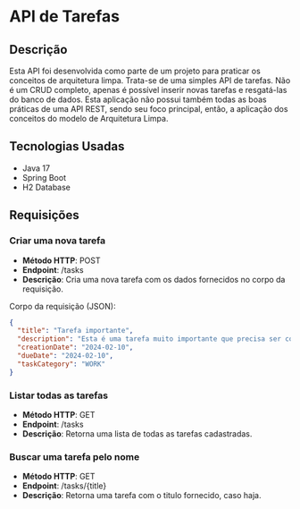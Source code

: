 # API de Tarefas

## Descrição

Esta API foi desenvolvida como parte de um projeto para praticar os conceitos de arquitetura limpa. Trata-se de uma simples API de tarefas. Não é um CRUD completo, apenas é possível inserir novas tarefas e resgatá-las do banco de dados. Esta aplicação não possui também todas as boas práticas de uma API REST, sendo seu foco principal, então, a aplicação dos conceitos do modelo de Arquitetura Limpa.

## Tecnologias Usadas

- Java 17
- Spring Boot
- H2 Database

## Requisições

### Criar uma nova tarefa

- **Método HTTP**: POST
- **Endpoint**: /tasks
- **Descrição**: Cria uma nova tarefa com os dados fornecidos no corpo da requisição.

Corpo da requisição (JSON):

```json
{
  "title": "Tarefa importante",
  "description": "Esta é uma tarefa muito importante que precisa ser concluída hoje.",
  "creationDate": "2024-02-10",
  "dueDate": "2024-02-10",
  "taskCategory": "WORK"
}
```

### Listar todas as tarefas

- **Método HTTP**: GET
- **Endpoint**: /tasks
- **Descrição**: Retorna uma lista de todas as tarefas cadastradas.

### Buscar uma tarefa pelo nome

- **Método HTTP**: GET
- **Endpoint**: /tasks/{title}
- **Descrição**: Retorna uma tarefa com o titulo fornecido, caso haja.